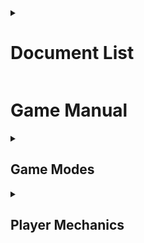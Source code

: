 <details>
<summary><h1>Document List</h1></summary>

[**Project Description** *(README.md)*](README.md#bounce-climber-project-description)

[**Game Manual** *(GAMEMANUAL.md)*](GAMEMANUAL.md#game-manual)

[**To-do List** *(TODOLIST.md)*](TODOLIST.md#to-do-list)

[**Project Plans** *(PROJECTPLANS.md)*](PROJECTPLANS.md#to-do-list)

</details>

# Game Manual

<details>
<summary><h2>Game Modes</h2></summary>

### No Breaks

-   #### Explanation
    - In this gamemode you aim to climb upwards while staying in the camera view. Camera keeps accelerating up faster. If you fall behind of the camera/out of view you will lose life/die.

-   #### Still images

    - <details><summary>No Breaks gamemode</summary><img src="No_Breaks.png" alt="No Breaks gamemode"></details>

## Objects

### Player

-   #### Ball

    - ##### Still images
        - <details><summary><h6>Ball has a trail and creates dust or wind on contact with a platform</h6></summary><img src="Ball_Animations.png" alt="Ball Animations"></details>

### Platforms

-   #### Still images
    - <details><summary><h5>Animation for default platform break</h5></summary><img src="Platform_Breaking.png" alt="Platform Breaking"></details>

-   #### Ice Platform

    - ##### Still images
        - <details><summary><h6>Ball has a trail and creates dust or wind on contact with a platform</h6></summary><img src="Ice_platform_and_break.png" alt="Ice Platform"></details>

    - ##### Animations
        - <details><summary><h6>Ball has a trail and creates dust or wind on contact with a platform</h6></summary><img src="https://j.gifs.com/79z1VG.gif" alt="Ice Platform Breaking"></details>

-   #### Grass Platform

    - ##### Still images
        - <details><summary><h6>Ball has a trail and creates dust or wind on contact with a platform</h6></summary><img src="Grass_Platform.png" alt="Grass Platform"></details>

    - ##### Animations

        - No GIF yet.

</details>


<details>
<summary><h2>Player Mechanics</h2></summary>

### Behavior

-   #### Bouncing

    - By default player will be always bouncing with a set velocity, to change bounce height player is given vertical movement, but instead of bounce velocity it introduces gravity changes. This way player can levitate a bit or fall down faster.

### Controls

-   None documented yet.

### Abilities

-   #### Dash ability

    - Player can dash to a direction by double-tapping left or right (or alternatively tapping shift + directional key). It will reset falling speed on use, and will dash a set distance to left and right and reset horizontal movement at the end of dash. By reset I mean setting it to zero (or maybe some other value in the future).

-   #### Dive ability

    - Player is able to dive with great speed downwards to hit into a platform faster than just plainly falling. It is activated by pressing Down-key

-   #### Charge Jump ability

    - Player is able to reach greater heights using Charge Jump. It's used by holding down Down-key whlist you are ontop of a surface. It will pause [**Bouncing**](#bouncing) during, and the longer you hold the higher you can jump.

</details>